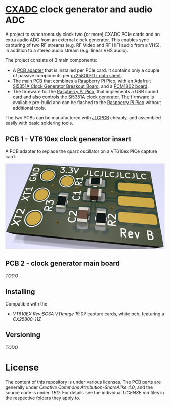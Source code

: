 # [CXADC][cxadc] clock generator and audio ADC

A project to synchronously clock two (or more) CXADC PCIe cards and an extra audio ADC from an external clock generator.
This enables sync capturing of two RF streams (e.g. RF Video and RF HiFi audio from a VHS), in addition to a stereo audio stream (e.g. linear VHS audio).

The project consists of 3 main components:
- A [PCB adapter][self-pcb-adapter] that is installed per PCIe card.
  It contains only a couple of passive components per [cx25800-11z data sheet][google-cx25800-datasheet].
- The [main PCB][self-pcb-main] that combines a [Raspberry Pi Pico][pi-pico], with an [Adafruit Si5351A Clock Generator Breakout Board][si5351-adafruit], and a [PCM1802 board][ali-pcm1802-search].
- The firmware for the [Raspberry Pi Pico][pi-pico], that implements a USB sound card and also controls the [Si5351A][si5351-adafruit] clock generator.
  The firmware is available pre-build and can be flashed to the [Raspberry Pi Pico][pi-pico] without additional tools.

The two PCBs can be manufactured with [JLCPCB][jlcpcb] cheaply, and assembled easily with basic soldering tools.

## PCB 1 - VT610ex clock generator insert

A PCB adapter to replace the quarz oscillator on a VT610ex PICe capture card.

![render](hardware/vt610ex-clock-generator-adapter/render-rev-b.png)

## PCB 2 - clock generator main board

*TODO*

## Installing

Compatible with the
- *VT610EX Rev:SC3A VTImage 19.07* capture cards, white pcb, featuring a *CX25800-11Z*

## Versioning

*TODO*

# License

The content of this repository is under various licenses.
The PCB parts are generally under *Creative Commons Attribution-ShareAlike 4.0*,
and the source code is under *TBD*.
For details see the individual *LICENSE.md* files in the respective folders they apply to.

[cxadc]: https://github.com/happycube/cxadc-linux3/
[pi-pico]: https://www.raspberrypi.com/products/raspberry-pi-pico/
[si5351-adafruit]: https://www.adafruit.com/product/2045
[ali-pcm1802-search]: https://www.aliexpress.com/w/wholesale-PCM1802.html
[jlcpcb]: https://jlcpcb.com
[google-cx25800-datasheet]: https://www.google.com/search?q=DSH-201233A
[self-pcb-adapter]: #pcb-1-vt610ex-clock-generator-insert
[self-pcb-main]: #pcb-2-clock-generator-main-board
